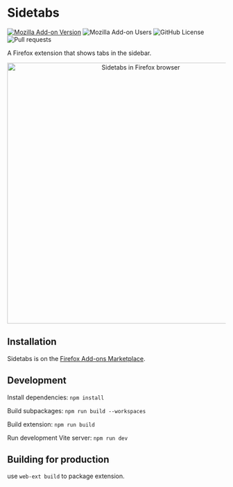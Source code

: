 # Sidetabs

[![Mozilla Add-on Version](https://img.shields.io/amo/v/sidetabs?link=https%3A%2F%2Faddons.mozilla.org%2Fen-US%2Ffirefox%2Faddon%2Fsidetabs%2F)][FirefoxAddonsMarketplace]
![Mozilla Add-on Users](https://img.shields.io/amo/users/sidetabs?link=https%3A%2F%2Faddons.mozilla.org%2Fen-US%2Ffirefox%2Faddon%2Fsidetabs%2F)
![GitHub License](https://img.shields.io/github/license/jeb5/sidetabs)
![Pull requests](https://img.shields.io/badge/pull_requests-welcome-green)

<span>A Firefox extension that shows tabs in the sidebar.</span>

<p align="center">
<img width="600" alt="Sidetabs in Firefox browser" src="https://github.com/jeb5/Sidetabs/assets/26765018/c7f35f2e-dd26-41cf-8a6a-63a9b3ea912e">
</p>

## Installation

Sidetabs is on the [Firefox Add-ons Marketplace][FirefoxAddonsMarketplace].

## Development

Install dependencies: `npm install`

Build subpackages: `npm run build --workspaces`

Build extension: `npm run build`

Run development Vite server: `npm run dev`

## Building for production

use `web-ext build` to package extension.

[FirefoxAddonsMarketplace]: https://addons.mozilla.org/en-US/firefox/addon/sidetabs/
